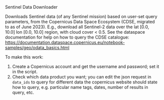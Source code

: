 Sentinel Data Downloader

Downloads Sentinel data (of any Sentinel mission) based on user-set query parameters, from the Copernicus Data Space Ecosystem (CDSE, migrated to as of June 2023).
E.g., download all Sentinel-2 data over the lat [0.0, 10.0] lon [0.0, 10.0] region, with cloud cover < 0.5.
See the dataspace documentation for help on how to query the CDSE catalogue: https://documentation.dataspace.copernicus.eu/notebook-samples/geo/odata_basics.html

To make this work:
1. Create a Copernicus account and get the username and password; set it in the script.
2. Check which data product you want; you can edit the json request in `data_ids` to query for different data the copernicus website should state how to query, e.g. particular name tags, dates, number of results in query, etc.

